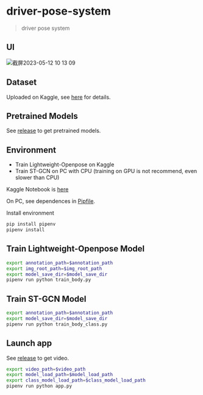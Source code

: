 # driver-pose-system
> driver pose system

## UI
![截屏2023-05-12 10 13 09](https://github.com/hlf20010508/driver-monitor-system/assets/76218469/24b2333e-dee8-46c1-81b1-e60ca6c42170)

## Dataset
Uploaded on Kaggle, see [here](https://www.kaggle.com/datasets/hlf2001/driver-monitor-dataset) for details.

## Pretrained Models
See [release](https://github.com/hlf20010508/driver-monitor-system/releases/tag/Models) to get pretrained models.

## Environment
- Train Lightweight-Openpose on Kaggle
- Train ST-GCN on PC with CPU (training on GPU is not recommend, even slower than CPU)

Kaggle Notebook is [here](https://www.kaggle.com/code/hlf2001/driver-monitor)

On PC, see dependences in [Pipfile](https://github.com/hlf20010508/driver-monitor-system/blob/master/Pipfile).

Install environment
```sh
pip install pipenv
pipenv install
```

## Train Lightweight-Openpose Model
```sh 
export annotation_path=$annotation_path
export img_root_path=$img_root_path
export model_save_dir=$model_save_dir
pipenv run python train_body.py
```

## Train ST-GCN Model
```sh 
export annotation_path=$annotation_path
export model_save_dir=$model_save_dir
pipenv run python train_body_class.py
```

## Launch app
See [release](https://github.com/hlf20010508/driver-monitor-system/releases/tag/Video) to get video.
```sh
export video_path=$video_path
export model_load_path=$model_load_path
export class_model_load_path=$class_model_load_path
pipenv run python app.py
```
